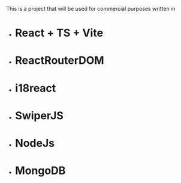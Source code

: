 This is a project that will be used for commercial purposes written in 
- # React + TS + Vite
- # ReactRouterDOM
- # i18react
- # SwiperJS
- # NodeJs
- # MongoDB